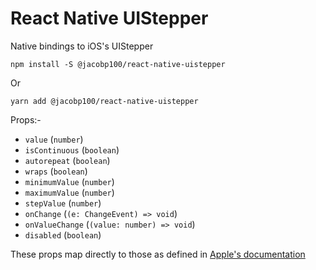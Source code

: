 # React Native UIStepper

Native bindings to iOS's UIStepper

```
npm install -S @jacobp100/react-native-uistepper
```

Or

```
yarn add @jacobp100/react-native-uistepper
```

Props:-

- `value` (`number`)
- `isContinuous` (`boolean`)
- `autorepeat` (`boolean`)
- `wraps` (`boolean`)
- `minimumValue` (`number`)
- `maximumValue` (`number`)
- `stepValue` (`number`)
- `onChange` (`(e: ChangeEvent) => void`)
- `onValueChange` (`(value: number) => void`)
- `disabled` (`boolean`)

These props map directly to those as defined in [Apple's documentation](https://developer.apple.com/documentation/uikit/uistepper)
